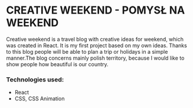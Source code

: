 
# CREATIVE WEEKEND - POMYSŁ NA WEEKEND

Creative weekend is a travel blog with creative ideas for weekend, which was created in React. It is my first project based on my own ideas. Thanks to this blog people will be able to plan a trip or holidays in a simple manner.The blog concerns mainly polish territory, because I would like to show people how beautiful is our country.


### Technologies used:
* React
* CSS, CSS Animation












































 





